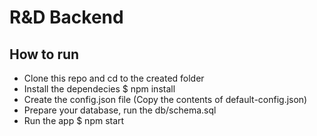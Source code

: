 # R&D Backend

## How to run
* Clone this repo and cd to the created folder
* Install the dependecies
	$ npm install
* Create the config.json file (Copy the contents of default-config.json)
* Prepare your database, run the db/schema.sql
* Run the app
	$ npm start